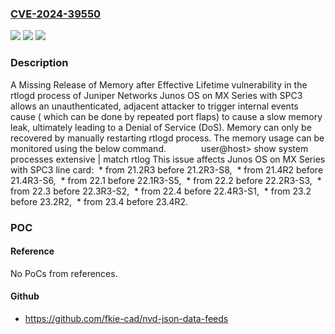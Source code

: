 ### [CVE-2024-39550](https://cve.mitre.org/cgi-bin/cvename.cgi?name=CVE-2024-39550)
![](https://img.shields.io/static/v1?label=Product&message=Junos%20OS&color=blue)
![](https://img.shields.io/static/v1?label=Version&message=21.2R3%3C%2021.2R3-S8%20&color=brighgreen)
![](https://img.shields.io/static/v1?label=Vulnerability&message=CWE-401%20Missing%20Release%20of%20Memory%20after%20Effective%20Lifetime&color=brighgreen)

### Description

A Missing Release of Memory after Effective Lifetime vulnerability in the rtlogd process of Juniper Networks Junos OS on MX Series with SPC3 allows an unauthenticated, adjacent attacker to trigger internal events cause ( which can be done by repeated port flaps) to cause a slow memory leak, ultimately leading to a Denial of Service (DoS). Memory can only be recovered by manually restarting rtlogd process. The memory usage can be monitored using the below command.    user@host> show system processes extensive | match rtlog This issue affects Junos OS on MX Series with SPC3 line card:   *  from 21.2R3 before 21.2R3-S8,   *  from 21.4R2 before 21.4R3-S6,   *  from 22.1 before 22.1R3-S5,   *  from 22.2 before 22.2R3-S3,   *  from 22.3 before 22.3R3-S2,   *  from 22.4 before 22.4R3-S1,   *  from 23.2 before 23.2R2,   *  from 23.4 before 23.4R2.

### POC

#### Reference
No PoCs from references.

#### Github
- https://github.com/fkie-cad/nvd-json-data-feeds


